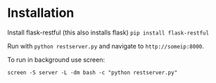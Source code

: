 Installation
============

Install flask-restful (this also installs flask)
`pip install flask-restful`

Run with `python restserver.py` and navigate to `http://someip:8000`.

To run in background use screen:

`screen -S server -L -dm bash -c "python restserver.py"`


